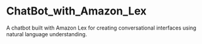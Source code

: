 # ChatBot_with_Amazon_Lex
A chatbot built with Amazon Lex for creating conversational interfaces using natural language understanding.
